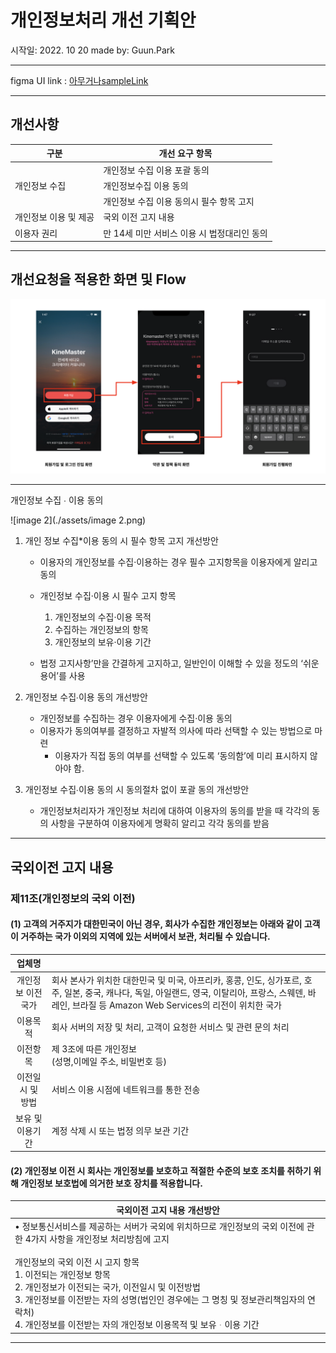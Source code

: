 # 개인정보처리 개선 기획안
시작일: 2022. 10 20
made by: Guun.Park
- - -
figma UI link : [아무거나sampleLink](https://www.figma.com/file/7J7f2KD0euKHl1bubZ9zhM/%EA%B8%B0%ED%9A%8D_KM6.4_Save-as-Video---%EA%B0%80%EC%9D%B4%EB%93%9C-%EB%AC%B8%EA%B5%AC-%EC%B6%94%EA%B0%80?node-id=2:30&t=GQzkpJPYEqT72sHt-1 "")
- - -
## 개선사항
| 구분                  | 개선 요구 항목                              |
| --------------------- | ------------------------------------------- |
|                       | 개인정보 수집 이용 포괄 동의                |
| 개인정보 수집         | 개인정보수집 이용 동의                      |
|                       | 개인정보 수집 이용 동의시 필수 항목 고지    |
| 개인정보 이용 및 제공 | 국외 이전 고지 내용                         |
| 이용자 권리           | 만 14세 미만 서비스 이용 시 법정대리인 동의 |

- - -
## 개선요청을 적용한 화면 및 Flow
![image](./assets/image.png)

- - -
개인정보 수집 ∙ 이용 동의

![image 2](./assets/image 2.png)

1. 개인 정보 수집*이용 동의 시 필수 항목 고지 개선방안
	* 이용자의 개인정보를 수집·이용하는 경우 필수 고지항목을 이용자에게 알리고 동의

	* 개인정보 수집·이용 시 필수 고지 항목 
		1. 개인정보의 수집·이용 목적 
		2. 수집하는 개인정보의 항목 
		3. 개인정보의 보유·이용 기간
	* 법정 고지사항’만을 간결하게 고지하고, 일반인이 이해할 수 있을 정도의 ‘쉬운 용어’를 사용

2. 개인정보 수집∙이용 동의 개선방안
	* 개인정보를 수집하는 경우 이용자에게 수집·이용 동의
	* 이용자가 동의여부를 결정하고 자발적 의사에 따라 선택할 수 있는 방법으로 마련
		* 이용자가 직접 동의 여부를 선택할 수 있도록 ‘동의함’에 미리 표시하지 않아야 함.

3. 개인정보 수집∙이용 동의 시 동의절차 없이 포괄 동의 개선방안
	* 개인정보처리자가 개인정보 처리에 대하여 이용자의 동의를 받을 때 각각의 동의 사항을 구분하여 이용자에게 명확히 알리고 각각 동의를 받음

---
## 국외이전 고지 내용
### 제11조(개인정보의 국외 이전)
#### (1) 고객의 거주지가 대한민국이 아닌 경우, 회사가 수집한 개인정보는 아래와 같이 고객이 거주하는 국가 이외의 지역에 있는 서버에서 보관, 처리될 수 있습니다.

|       업체명       |                                                              |
| :----------------: | ------------------------------------------------------------ |
| 개인정보 이전 국가 | 회사 본사가 위치한 대한민국 및 미국, 아프리카, 홍콩, 인도, 싱가포르, 호주, 일본, 중국, 캐나다, 독일, 아일랜드, 영국, 이탈리아, 프랑스, 스웨덴, 바레인, 브라질 등 Amazon Web Services의 리전이 위치한 국가 |
|      이용목적      | 회사 서버의 저장 및 처리, 고객이 요청한 서비스 및 관련 문의 처리 |
|      이전항목      | 제 3조에 따른 개인정보<br>(성명,이메일 주소, 비밀번호 등)    |
|  이전일시 및 방법  | 서비스 이용 시점에 네트워크를 통한 전송                      |
|  보유 및 이용기간  | 계정 삭제 시 또는 법정 의무 보관 기간                        |

#### (2) 개인정보 이전 시 회사는 개인정보를 보호하고 적절한 수준의 보호 조치를 취하기 위해 개인정보 보호법에 의거한 보호 장치를 적용합니다.

| 국외이전 고지 내용 개선방안                                  |
| ------------------------------------------------------------ |
| • 정보통신서비스를 제공하는 서버가 국외에 위치하므로 개인정보의 국외 이전에 관한 4가지 사항을 개인정보 처리방침에 고지<br><br>개인정보의 국외 이전 시 고지 항목 <br>1. 이전되는 개인정보 항목 <br>2. 개인정보가 이전되는 국가, 이전일시 및 이전방법 <br>3. 개인정보를 이전받는 자의 성명(법인인 경우에는 그 명칭 및 정보관리책임자의 연락처) <br>4. 개인정보를 이전받는 자의 개인정보 이용목적 및 보유ᆞ이용 기간 |

---
